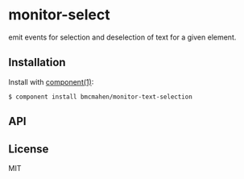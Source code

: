 
# monitor-select

  emit events for selection and deselection of text for a given element.

## Installation

  Install with [component(1)](http://component.io):

    $ component install bmcmahen/monitor-text-selection

## API



## License

  MIT
